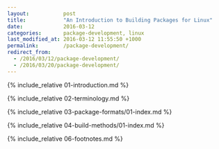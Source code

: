 ```yaml
---
layout:           post
title:            "An Introduction to Building Packages for Linux"
date:             2016-03-12
categories:       package-development, linux
last_modified_at: 2016-03-12 11:55:50 +1000
permalink:        /package-development/
redirect_from:  
  - /2016/03/12/package-development/  
  - /2016/03/20/package-development/
---
```


{% include_relative 01-introduction.md %}

{% include_relative 02-terminology.md %}

{% include_relative 03-package-formats/01-index.md %}

{% include_relative 04-build-methods/01-index.md %}

{% include_relative 06-footnotes.md %}
